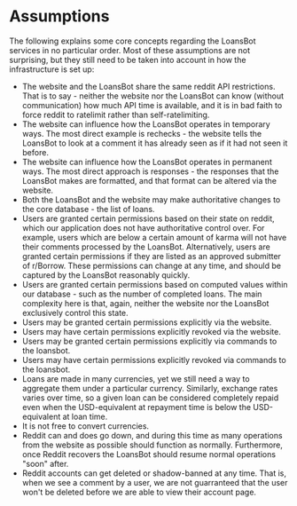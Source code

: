 # Assumptions

The following explains some core concepts regarding the LoansBot services in
no particular order. Most of these assumptions are not surprising, but they
still need to be taken into account in how the infrastructure is set up:

- The website and the LoansBot share the same reddit API restrictions. That is
  to say - neither the website nor the LoansBot can know (without
  communication) how much API time is available, and it is in bad faith to
  force reddit to ratelimit rather than self-ratelimiting.
- The website can influence how the LoansBot operates in temporary ways. The
  most direct example is rechecks - the website tells the LoansBot to look at
  a comment it has already seen as if it had not seen it before.
- The website can influence how the LoansBot operates in permanent ways. The
  most direct approach is responses - the responses that the LoansBot makes
  are formatted, and that format can be altered via the website.
- Both the LoansBot and the website may make authoritative changes to the core
  database - the list of loans.
- Users are granted certain permissions based on their state on reddit, which
  our application does not have authoritative control over. For example, users
  which are below a certain amount of karma will not have their comments
  processed by the LoansBot. Alternatively, users are granted certain
  permissions if they are listed as an approved submitter of r/Borrow. These
  permissions can change at any time, and should be captured by the LoansBot
  reasonably quickly.
- Users are granted certain permissions based on computed values within our
  database - such as the number of completed loans. The main complexity here
  is that, again, neither the website nor the LoansBot exclusively control this
  state.
- Users may be granted certain permissions explicitly via the website.
- Users may have certain permissions explicitly revoked via the website.
- Users may be granted certain permissions explicitly via commands to the
  loansbot.
- Users may have certain permissions explicitly revoked via commands to the
  loansbot.
- Loans are made in many currencies, yet we still need a way to aggregate them
  under a particular currency. Similarly, exchange rates varies over time, so
  a given loan can be considered completely repaid even when the USD-equivalent
  at repayment time is below the USD-equivalent at loan time.
- It is not free to convert currencies.
- Reddit can and does go down, and during this time as many operations from the
  website as possible should function as normally. Furthermore, once Reddit
  recovers the LoansBot should resume normal operations "soon" after.
- Reddit accounts can get deleted or shadow-banned at any time. That is, when
  we see a comment by a user, we are not guarranteed that the user won't be
  deleted before we are able to view their account page.
